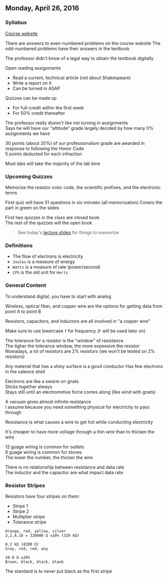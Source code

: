 ## Monday, April 26, 2016

### Syllabus
[Course website](http://it327.groups.et.byu.net/)

There are answers to even-numbered problems on the course website
The odd-numbered problems have their answers in the textbook

The professor didn't know of a legal way to obtain the textbook digitally

Open reading assignments  
- Read a current, technical article (not about Shakespeare)  
- Write a report on it  
- Can be turned in ASAP

Quizzes can be made up  
- For full-credit within the first week  
- For 50% credit thereafter

The professor really doesn't like not turning in assignments  
Says he will have our "attitude" grade largely decided by how many 0% assignments we have

30 points (about 20%) of our professionalism grade are awarded in response to following the Honor Code  
5 points deducted for each infraction

Most labs will take the majority of the lab time

### Upcoming Quizzes
Memorize the resistor color code, the scientific prefixes, and the electronic terms

First quiz will have 51 questions in six minutes (all memorization)
Covers the part in green on the slides

First two quizzes in the class are closed book  
The rest of the quizzes will the open book

> See today's [lecture slides](https://camtasiarelay.byu.edu/relay/cr/Inductance_and_Inductors_-_20140910_164905_7.html) for things to memorize

### Definitions
- The flow of electrons is electricity
- `Joules` is a measure of energy
- `Watts` is a measure of rate (power/second)
- `CPS` is the old unit for `Hertz`

### General Content
To understand digital, you have to start with analog  

Wireless, optical fiber, and copper wire are the options for getting data from point A to point B

Resistors, capacitors, and inductors are all involved in "a copper wire"

Make sure to use lowercase `f` for frequency (`F` will be used later on)

The tolerance for a resistor is the "window" of resistance  
The tigher the tolerance window, the more expensive the resistor
Nowadays, a lot of resistors are 2% resistors (we won't be tested on 2% resistors)

Any material that has a shiny surface is a good conductor
Has few electrons in the valence shell

Electrons are like a swarm on gnats  
Sticks together always  
Stays still until an electromotive force comes along (like wind with gnats)

A vacuum gives almost infinite resistance  
I assume because you need something physical for electricity to pass through

Resistance is what causes a wire to get hot while conducting electricity

It's cheaper to have more voltage through a thin wire than to thicken the wire

12 guage wiring is common for outlets  
6 guage wiring is common for stoves  
The lower the number, the thicker the wire

There is no relationship between resistance and data rate  
The inductor and the capacitor are what impact data rate

### Resistor Stripes
Resistors have four stripes on them:  

- Stripe 1  
- Stripe 2  
- Multiplier stripe  
- Tolerance stripe  

```
Orange, red, yellow, silver  
3,2,4,10 = 320000 Ω ±10% (320 kΩ)

8.2 kΩ (8200 Ω)
Gray, red, red, any

10.0 Ω ±20%
Brown, black, black, blank
```

The standard is to never put black as the first stripe